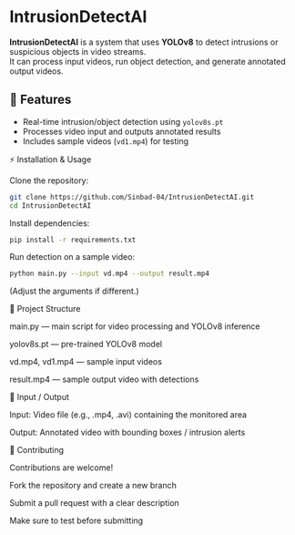 ﻿# IntrusionDetectAI

 **IntrusionDetectAI** is a system that uses **YOLOv8** to detect intrusions or suspicious objects in video streams.  
It can process input videos, run object detection, and generate annotated output videos.

## 🚀 Features
- Real-time intrusion/object detection using `yolov8s.pt`
- Processes video input and outputs annotated results
- Includes sample videos (`vd1.mp4`) for testing

⚡ Installation & Usage

Clone the repository:
```bash
git clone https://github.com/Sinbad-04/IntrusionDetectAI.git
cd IntrusionDetectAI
```

Install dependencies:
```bash
pip install -r requirements.txt
```

Run detection on a sample video:
```bash
python main.py --input vd.mp4 --output result.mp4
```

(Adjust the arguments if different.)

📂 Project Structure

main.py — main script for video processing and YOLOv8 inference

yolov8s.pt — pre-trained YOLOv8 model

vd.mp4, vd1.mp4 — sample input videos

result.mp4 — sample output video with detections

🎯 Input / Output

Input: Video file (e.g., .mp4, .avi) containing the monitored area

Output: Annotated video with bounding boxes / intrusion alerts

🤝 Contributing

Contributions are welcome!

Fork the repository and create a new branch

Submit a pull request with a clear description

Make sure to test before submitting


